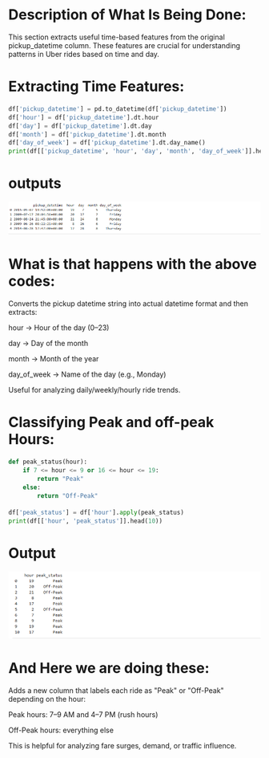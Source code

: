 # Description of What Is Being Done:
This section extracts useful time-based features from the original pickup_datetime column. These features are crucial for understanding patterns in Uber rides based on time and day.
# Extracting Time Features:
```python
df['pickup_datetime'] = pd.to_datetime(df['pickup_datetime'])
df['hour'] = df['pickup_datetime'].dt.hour
df['day'] = df['pickup_datetime'].dt.day
df['month'] = df['pickup_datetime'].dt.month
df['day_of_week'] = df['pickup_datetime'].dt.day_name()
print(df[['pickup_datetime', 'hour', 'day', 'month', 'day_of_week']].head())
```
# outputs
![](screenshots/pick_up_time.png)
# What is that happens with the above codes:
Converts the pickup datetime string into actual datetime format and then extracts:

hour → Hour of the day (0–23)

day → Day of the month

month → Month of the year

day_of_week → Name of the day (e.g., Monday)

Useful for analyzing daily/weekly/hourly ride trends.
# Classifying Peak and off-peak Hours:
```python
def peak_status(hour):
    if 7 <= hour <= 9 or 16 <= hour <= 19:
        return "Peak"
    else:
        return "Off-Peak"

df['peak_status'] = df['hour'].apply(peak_status)
print(df[['hour', 'peak_status']].head(10))
```
# Output
![](screenshots/peak_status.png)
# And Here we are doing these:
Adds a new column that labels each ride as "Peak" or "Off-Peak" depending on the hour:

Peak hours: 7–9 AM and 4–7 PM (rush hours)

Off-Peak hours: everything else

This is helpful for analyzing fare surges, demand, or traffic influence.




